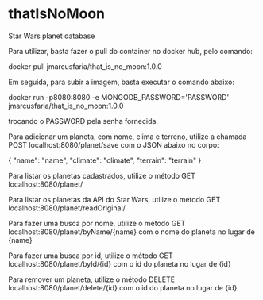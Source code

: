 # thatIsNoMoon
Star Wars planet database

Para utilizar, basta fazer o pull do container no docker hub, pelo comando:

docker pull jmarcusfaria/that_is_no_moon:1.0.0

Em seguida, para subir a imagem, basta executar o comando abaixo:

docker run -p8080:8080 -e MONGODB_PASSWORD='PASSWORD' jmarcusfaria/that_is_no_moon:1.0.0

trocando o PASSWORD pela senha fornecida.

Para adicionar um planeta, com nome, clima e terreno, utilize a chamada POST localhost:8080/planet/save
com o JSON abaixo no corpo:

{
    "name": "name",
    "climate": "climate",
    "terrain": "terrain"
}

Para listar os planetas cadastrados, utilize o método GET localhost:8080/planet/

Para listar os planetas da API do Star Wars, utilize o método GET localhost:8080/planet/readOriginal/

Para fazer uma busca por nome, utilize o método GET localhost:8080/planet/byName/{name}
com o nome do planeta no lugar de {name}

Para fazer uma busca por id, utilize o método GET localhost:8080/planet/byId/{id}
com o id do planeta no lugar de {id}

Para remover um planeta, utilize o método DELETE localhost:8080/planet/delete/{id}
com o id do planeta no lugar de {id}